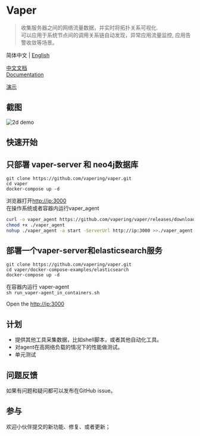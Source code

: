 # Vaper

> 收集服务器之间的网络流量数据，并实时将拓扑关系可视化.  
> 可以应用于系统节点间的调用关系链自动发现，异常应用流量监控, 应用告警收敛等场景。


简体中文  | [English](./README.md)

[中文文档](https://vapering.github.io/vaper/#/zh-cn/)  
[Documentation](https://vapering.github.io/vaper/#/)    

[演示](http://vaper.wengpan.top) 

## 截图
![2d demo](https://vapering.github.io/vaper/imgs/demo-pc.zh-cn.jpg "2d demo")  
## 快速开始
## 只部署 vaper-server 和 neo4j数据库
```shell
git clone https://github.com/vapering/vaper.git
cd vaper
docker-compose up -d
```
浏览器打开[http://ip:3000](http://vaper-server:3000)  
在操作系统或者容器内运行vaper_agent
```bash
curl -o vaper_agent https://github.com/vapering/vaper/releases/download/v0.0.1/vaper_agent
chmod +x ./vaper_agent
nohup ./vaper_agent -a start -ServerUrl http://ip:3000 >>./vaper_agent.log 2>&1 &
```

## 部署一个vaper-server和elasticsearch服务  
```shell
git clone https://github.com/vapering/vaper.git
cd vaper/docker-compose-examples/elasticsearch
docker-compose up -d
```
在容器内运行 vaper-agent   
`sh run_vaper-agent_in_containers.sh`

Open the [http://ip:3000](http://vaper-server:3000)  

## 计划
- 提供其他工具采集数据，比如shell脚本，或者其他自动化工具。 
- 对agent在高网络负载的情况下的性能做测试。 
- 单元测试

## 问题反馈
如果有问题和疑问都可以发布在GitHub issue。

## 参与    
欢迎小伙伴提交的新功能、修复、或者更新；
